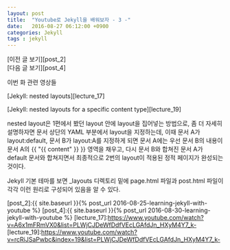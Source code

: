 ```yaml
---
layout: post
title:  "Youtube로 Jekyll을 배워보자 - 3 -"
date:   2016-08-27 06:12:00 +0900
categories: Jekyll
tags : jekyll
---
```

[이전 글 보기][post_2]  
[다음 글 보기][post_4]

이번 화 관련 영상들

[Jekyll: nested layouts][lecture_17]

[Jekyll: nested layouts for a specific content type][lecture_19]

nested layout은 1편에서 봤던 layout 안에 layout을 집어넣는 방법으로, 좀 더 자세히 설명하자면 문서 상단의 YAML 부분에서 layout을 지정하는데, 이때 문서 A가 layout:default, 문서 B가 layout:A를 지정하게 되면 문서 A에는 우선 문서 B의 내용이 문서 A의 {{ "{{ content" }} }} 영역을 채우고, 다시 문서 B와 합쳐진 문서 A가 default 문서와 합쳐지면서 최종적으로 2번의 layout이 적용된 정적 페이지가 완성되는 것이다.

Jekyll 기본 테마를 보면 \_layouts 디렉토리 밑에 page.html 파일과 post.html 파일이 각각 이런 원리로 구성되어 있음을 알 수 있다.

[post_2]:{{ site.baseurl }}{% post_url 2016-08-25-learning-jekyll-with-youtube %}
[post_4]:{{ site.baseurl }}{% post_url 2016-08-30-learning-jekyll-with-youtube %}
[lecture_17]:https://www.youtube.com/watch?v=A6x1mFRmVX0&list=PLWjCJDeWfDdfVEcLGAfdJn_HXyM4Y7_k-
[lecture_19]:https://www.youtube.com/watch?v=rcRiJSaPwbc&index=19&list=PLWjCJDeWfDdfVEcLGAfdJn_HXyM4Y7_k-
